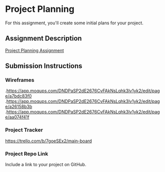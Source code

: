 # Project Planning
For this assignment, you'll create some initial plans for your project.

## Assignment Description
[Project Planning Assignment](https://education.launchcode.org/liftoff/modules/assignments/project-planning)

## Submission Instructions

### Wireframes

.https://app.moqups.com/DNDPaSP2dE2676CvFAkNsLqhk3lv1yk2/edit/page/a7bdc83f0
.https://app.moqups.com/DNDPaSP2dE2676CvFAkNsLqhk3lv1yk2/edit/page/a26158b3b
.https://app.moqups.com/DNDPaSP2dE2676CvFAkNsLqhk3lv1yk2/edit/page/aa074f41f

### Project Tracker

https://trello.com/b/7goeSEx2/main-board

### Project Repo Link

Include a link to your project on GitHub.
